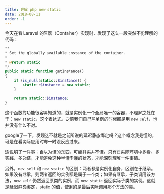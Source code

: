 ```yaml
---
title: 理解 php new static
date: 2018-08-11
order: -1
---
```


今天在看 Laravel 的容器（Container）实现时，发现了这么一段突然不能理解的代码：

``` php
**
* Set the globally available instance of the container.
*
* @return static
*/
public static function getInstance()
{
    if (is_null(static::$instance)) {
        static::$instance = new static;
    }

    return static::$instance;
}
```

这个函数的功能很容易知道的，就是实例化一个全局唯一的容器，不理解之处在于：`new static`，这个表达式。之前我们自己写单例的时候都是用 `new self`，也并没有什么不对。

google了一下，发现这不就是之前所说的延迟静态绑定吗？这个概念我是懂的，可是在看实际应用时却一时没反应过来。

这说明了一件事：自以为懂的东西，可能其实并不懂。只有在实际环境中多看、多实践、多总结，才能避免这种半懂不懂的状态，才能深刻理解一件事情。

另外，```new self``` 和 ```new static``` 的区别：两者都是实例化自身，区别在于继承。如果没有继承，则两者返回的实例都是属于一个类；如果有继承，子类调用该方法，```new self``` 仍然返回原类的实例，而 ```new static``` 返回实际子类的实例。这就是延迟静态绑定，static 的值，使用的是最后实际调用那个方法的类。